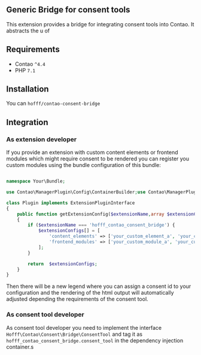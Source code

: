 Generic Bridge for consent tools
--------------------------------

This extension provides a bridge for integrating consent tools into Contao. It abstracts the u of 


Requirements
------------

 - Contao `^4.4`
 - PHP `7.1`


Installation
------------

You can `hofff/contao-consent-bridge`

Integration
------------

### As extension developer

If you provide an extension with custom content elements or frontend modules which might require consent to be rendered
you can register you custom modules using the bundle configuration of this bundle:

```php

namespace Your\Bundle;

use Contao\ManagerPlugin\Config\ContainerBuilder;use Contao\ManagerPlugin\Config\ExtensionPluginInterface

class Plugin implements ExtensionPluginInterface
{
    public function getExtensionConfig($extensionName,array $extensionConfigs,ContainerBuilder $container) : array
    {
        if ($extensionName === 'hofff_contao_consent_bridge') {
            $extensionConfigs[] = [
                'content_elements' => ['your_custom_element_a', 'your_custom_element_b'],
                'frontend_modules' => ['your_custom_module_a', 'your_custom_module_b']
            ];
        }

        return  $extensionConfigs;
    }
}
```

Then there will be a new legend where you can assign a consent id to your configuration and the rendering of the 
html output will automatically adjusted depending the requirements of the consent tool.


### As consent tool developer

As consent tool developer you need to implement the interface `Hofff\Contao\Consent\Bridge\ConsentTool` and tag it 
as `hofff_contao_consent_bridge.consent_tool` in the dependency injection container.s
